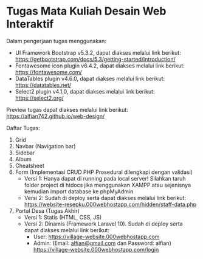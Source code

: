 # Tugas Mata Kuliah Desain Web Interaktif

Dalam pengerjaan tugas menggunakan:
* UI Framework Bootstrap v5.3.2, dapat diakses melalui link berikut: https://getbootstrap.com/docs/5.3/getting-started/introduction/
* Fontawesome icon plugin v6.4.2, dapat diakses melalui link berikut: https://fontawesome.com/
* DataTables plugin v4.6.0, dapat diakses melalui link berikut: https://datatables.net/
* Select2 plugin v4.1.0, dapat diakses melalui link berikut: https://select2.org/

Preview tugas dapat diakses melalui link berikut: https://alfian742.github.io/web-design/

Daftar Tugas:
1. Grid
2. Navbar (Navigation bar)
3. Sidebar
4. Album
5. Cheatsheet
6. Form (Implementasi CRUD PHP Prosedural dilengkapi dengan validasi)
    - Versi 1: Hanya dapat di running pada local server! Silahkan taruh folder project di htdocs jika menggunakan XAMPP atau sejenisnya kemudian import database ke phpMyAdmin
    - Versi 2: Sudah di deploy serta dapat diakses melalui link berikut: https://website-resepku.000webhostapp.com/hidden/staff-data.php
7. Portal Desa (Tugas Akhir)
    - Versi 1: Statis (HTML, CSS, JS)
    - Versi 2: Dinamis (Framework Laravel 10). Sudah di deploy serta dapat diakses melalui link berikut: 
        - User: https://village-website.000webhostapp.com
        - Admin: (Email: alfian@gmail.com dan Password: alfian) https://village-website.000webhostapp.com/login